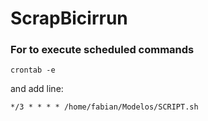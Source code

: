 # ScrapBicirrun

### For to execute scheduled commands

~~~~
crontab -e
~~~~

and add line: 

~~~~
*/3 * * * * /home/fabian/Modelos/SCRIPT.sh
~~~~
